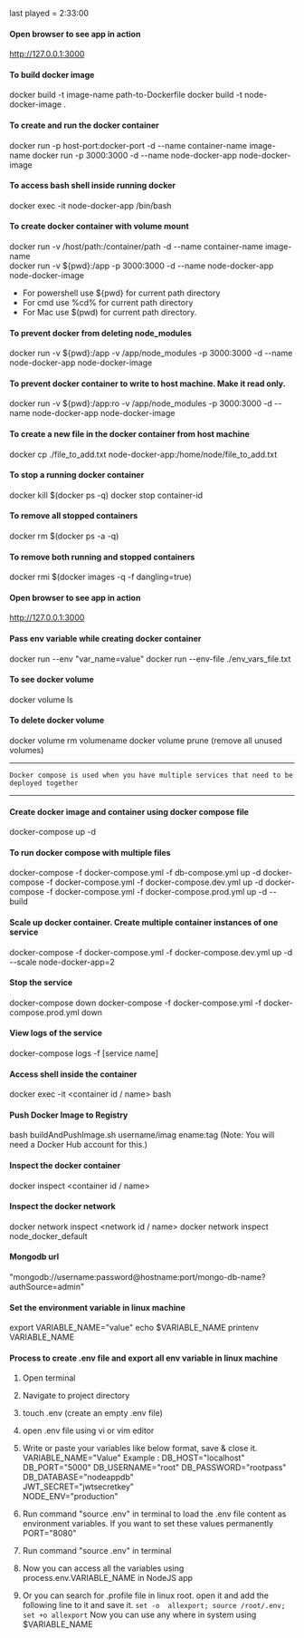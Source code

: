 
last played = 2:33:00


#### Open browser to see app in action
http://127.0.0.1:3000 

#### To build docker image
docker build -t image-name path-to-Dockerfile
docker build -t node-docker-image .

#### To create and run the docker container
docker run -p host-port:docker-port -d --name container-name image-name
docker run -p 3000:3000 -d --name node-docker-app node-docker-image

#### To access bash shell inside running docker    
docker exec -it node-docker-app /bin/bash

#### To create docker container with volume mount
docker run -v /host/path:/container/path -d --name container-name image-name    
docker run -v ${pwd}:/app -p 3000:3000 -d --name node-docker-app node-docker-image

* For powershell use ${pwd} for current path directory
* For  cmd use %cd% for current path directory
* For Mac use $(pwd) for current path directory.

#### To prevent docker from deleting node_modules
docker run -v ${pwd}:/app -v /app/node_modules -p 3000:3000 -d --name node-docker-app node-docker-image

#### To prevent docker container to write to host machine. Make it read only.
docker run -v ${pwd}:/app:ro -v /app/node_modules -p 3000:3000 -d --name node-docker-app node-docker-image

#### To create  a new file in the docker container from host machine
docker cp ./file_to_add.txt node-docker-app:/home/node/file_to_add.txt

#### To stop a running docker container    
docker kill $(docker ps -q)
docker stop container-id

#### To remove all stopped containers   
docker rm $(docker ps -a -q)  

#### To remove both running and stopped containers   
docker rmi $(docker images -q -f dangling=true)

#### Open browser to see app in action
http://127.0.0.1:3000 

#### Pass env variable while creating docker container
docker run --env "var_name=value"
docker run --env-file ./env_vars_file.txt

#### To see docker volume
docker volume ls

#### To delete docker volume
docker volume rm volumename
docker volume prune  (remove all unused volumes)

---
`Docker compose is used when you have multiple services that need to be deployed together`

---

#### Create docker image and container using docker compose file
docker-compose up -d

#### To run docker compose with multiple files
docker-compose -f docker-compose.yml -f db-compose.yml up -d
docker-compose -f docker-compose.yml -f docker-compose.dev.yml up -d
docker-compose -f docker-compose.yml -f docker-compose.prod.yml up -d --build

#### Scale up docker container. Create multiple container  instances of one service
docker-compose -f docker-compose.yml -f docker-compose.dev.yml up -d --scale node-docker-app=2

#### Stop the service
docker-compose down
docker-compose -f docker-compose.yml -f docker-compose.prod.yml down

#### View logs of the service
docker-compose logs -f [service name]

#### Access shell inside the container
docker exec -it <container id / name> bash

#### Push Docker Image to Registry
bash buildAndPushImage.sh username/imag ename:tag
(Note: You will need a Docker Hub account for this.)

#### Inspect the docker container
docker inspect <container id / name>

#### Inspect the docker network
docker network inspect <network id / name>
docker network inspect node_docker_default

#### Mongodb url 
"mongodb://username:password@hostname:port/mongo-db-name?authSource=admin"

#### Set the environment variable in linux machine  
export VARIABLE_NAME="value"
echo $VARIABLE_NAME
printenv VARIABLE_NAME 
    
#### Process to create .env file and export all env variable in linux machine
1) Open terminal
2) Navigate to project directory
3) touch .env (create an empty .env file)   
4) open .env file using vi or vim  editor
5) Write or paste your variables like below format, save & close it.
      VARIABLE_NAME="Value"
Example : DB_HOST="localhost"
          DB_PORT="5000"
          DB_USERNAME="root"
          DB_PASSWORD="rootpass"    
          DB_DATABASE="nodeappdb"      
          JWT_SECRET="jwtsecretkey"                
          NODE_ENV="production"

1) Run command "source .env" in terminal to load the .env file content as environment variables. If you want to set these values permanently PORT="8080"
2) Run command "source .env"  in terminal
3) Now you can access all the variables using process.env.VARIABLE_NAME in NodeJS app
4) Or you can search for .profile file in linux root. open it and add the following line to it and save it.
  `set -o  allexport; source /root/.env; set +o allexport`
     Now you can use any where in system using $VARIABLE_NAME

